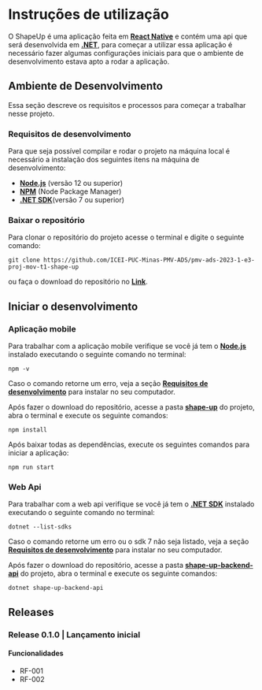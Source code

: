 # Instruções de utilização

O ShapeUp é uma aplicação feita em **[React Native](https://reactnative.dev/)** e contém uma api que será desenvolvida em **[.NET](https://dotnet.microsoft.com/en-us/download/visual-studio-sdks)**, para começar a utilizar essa aplicação é necessário fazer algumas configurações iniciais para que o ambiente de desenvolvimento estava apto a rodar a aplicação.

## Ambiente de Desenvolvimento

Essa seção descreve os requisitos e processos para começar a trabalhar nesse projeto.

### Requisitos de desenvolvimento

Para que seja possível compilar e rodar o projeto na máquina local
é necessário a instalação dos seguintes itens na máquina de desenvolvimento:

- **[Node.js](https://nodejs.org/en/download)** (versão 12 ou superior)
- **[NPM](https://docs.npmjs.com/downloading-and-installing-node-js-and-npm)** (Node Package Manager)
- **[.NET SDK](https://dotnet.microsoft.com/en-us/download/visual-studio-sdks)**(versão 7 ou superior)

### Baixar o repositório

Para clonar o repositório do projeto acesse o terminal e digite o seguinte comando:
```
git clone https://github.com/ICEI-PUC-Minas-PMV-ADS/pmv-ads-2023-1-e3-proj-mov-t1-shape-up
```
ou faça o download do repositório no **[Link](https://github.com/ICEI-PUC-Minas-PMV-ADS/pmv-ads-2023-1-e3-proj-mov-t1-shape-up/archive/refs/heads/main.zip)**.

## Iniciar o desenvolvimento

### Aplicação mobile

Para trabalhar com a aplicação mobile verifique se você já tem o **[Node.js](https://nodejs.org/en)** instalado executando o seguinte comando no terminal:

```
npm -v
```

Caso o comando retorne um erro, veja a seção **[Requisitos de desenvolvimento](https://github.com/ICEI-PUC-Minas-PMV-ADS/pmv-ads-2023-1-e3-proj-mov-t1-shape-up/edit/main/app/README.md#requisitos-de-desenvolvimento)** para instalar no seu computador.

Após fazer o download do repositório, acesse a pasta **[shape-up](https://github.com/ICEI-PUC-Minas-PMV-ADS/pmv-ads-2023-1-e3-proj-mov-t1-shape-up/tree/main/app/shape-up)** do projeto, abra o terminal e execute
os seguinte comandos:

```
npm install
```
Após baixar todas as dependências, execute os seguintes comandos para iniciar a aplicação:

```
npm run start
```
### Web Api

Para trabalhar com a web api verifique se você já tem o **[.NET SDK](https://dotnet.microsoft.com/en-us/download/visual-studio-sdks)** instalado executando o seguinte comando no terminal:

```
dotnet --list-sdks
```
Caso o comando retorne um erro ou o sdk 7 não seja listado, veja a seção **[Requisitos de desenvolvimento](https://github.com/ICEI-PUC-Minas-PMV-ADS/pmv-ads-2023-1-e3-proj-mov-t1-shape-up/edit/main/app/README.md#requisitos-de-desenvolvimento)** para instalar no seu computador.

Após fazer o download do repositório, acesse a pasta **[shape-up-backend-api](https://github.com/ICEI-PUC-Minas-PMV-ADS/pmv-ads-2023-1-e3-proj-mov-t1-shape-up/tree/main/app/shape-up-backend-api)** do projeto, abra o terminal e execute
os seguinte comandos:

```
dotnet shape-up-backend-api
```

## Releases

### Release 0.1.0 | Lançamento inicial

#### Funcionalidades
- RF-001
- RF-002




